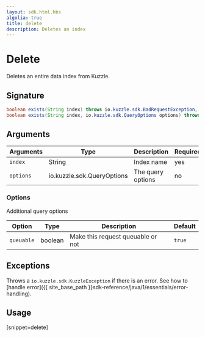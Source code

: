 ```yaml
---
layout: sdk.html.hbs
algolia: true
title: delete
description: Deletes an index
---
```


# Delete

Deletes an entire data index from Kuzzle.

## Signature

```java
boolean exists(String index) throws io.kuzzle.sdk.BadRequestException, io.kuzzle.sdk.ForbiddenException, io.kuzzle.sdk.GatewayTimeoutException, io.kuzzle.sdk.InternalException, io.kuzzle.sdk.ServiceUnavailableException;
boolean exists(String index, io.kuzzle.sdk.QueryOptions options) throws io.kuzzle.sdk.BadRequestException, io.kuzzle.sdk.ForbiddenException, io.kuzzle.sdk.GatewayTimeoutException, io.kuzzle.sdk.InternalException, io.kuzzle.sdk.ServiceUnavailableException;
```

## Arguments

| Arguments | Type         | Description       | Required |
| --------- | ------------ | ----------------- | -------- |
| `index`   | String       | Index name        | yes      |
| `options` | io.kuzzle.sdk.QueryOptions | The query options | no       |

### **Options**

Additional query options

| Option     | Type    | Description                       | Default |
| ---------- | ------- | --------------------------------- | ------- |
| `queuable` | boolean | Make this request queuable or not | `true`  |

## Exceptions

Throws a `io.kuzzle.sdk.KuzzleException` if there is an error. See how to [handle error]({{ site_base_path }}sdk-reference/java/1/essentials/error-handling).

## Usage

[snippet=delete]
